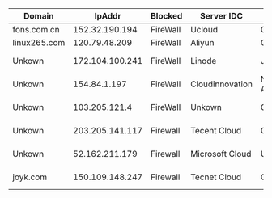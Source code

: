 
| Domain | IpAddr | Blocked | Server IDC | Location | Reason |
| --- | --- | --- | --- | --- | --- |
| fons.com.cn |  152.32.190.194 | FireWall | Ucloud | China | Crawlers |
| linux265.com | 120.79.48.209 | FireWall | Aliyun | China | Crawlers |
| Unkown | 172.104.100.241 | FireWall | Linode | Jp Tokyo | Rss Crawlers |
| Unkown | 154.84.1.197 | FireWall | Cloudinnovation | Netherlands Amsterdam | Rss Crawlers |
| Unkown | 103.205.121.4 | FireWall | Unkown | China HK | Tiny Rss Crawlers |
| Unkown | 203.205.141.117 | Firewall | Tecent Cloud | China HK | Suspected Crawlers |
| Unkown | 52.162.211.179 | Firewall | Microsoft Cloud | Us Chicago  | Suspected Crawlers |
| joyk.com | 150.109.148.247 | Firewall | Tecnet Cloud | China HK | Suspected Crawlers |
